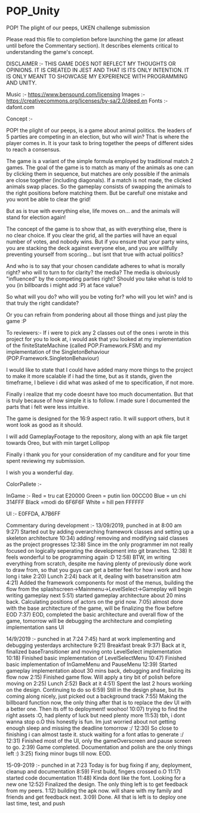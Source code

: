 # POP_Unity
POP! The plight of our peeps, UKEN challenge submission

Please read this file to completion before launching the game (or atleast until before the Commentary section). It describes 
elements critical to understanding the game's concept.

DISCLAIMER :- THIS GAME DOES NOT REFLECT MY THOUGHTS OR OPINIONS. IT IS CREATED IN JEST AND THAT IS ITS ONLY INTENTION.
IT IS ONLY MEANT TO SHOWCASE MY EXPERIENCE WITH PROGRAMMING AND UNITY.

Music :- https://www.bensound.com/licensing
Images :- https://creativecommons.org/licenses/by-sa/2.0/deed.en
Fonts :- dafont.com


Concept :-

POP! the plight of our peeps, is a game about animal politics. the leaders of 5 parties are competing in an election, 
but who will win? That is where the player comes in. It is your task to bring together the peeps of different sides to 
reach a consensus.

The game is a variant of the simple formula employed by traditional match 2 games.
The goal of the game is to match as many of the animals as one can by clicking them in sequence, but matches are only 
possible if the animals are close together (including diagonals). If a match is not made, the clicked animals swap places.
So the gameplay consists of swapping the animals to the right positions before matching them. But be careful! one mistake 
and  you wont be able to clear the grid!

But as is true with everything else, life moves on... and the animals will stand for election again!

The concept of the game is to show that, as with everything else, there is no clear choice. If you clear the grid, all 
the parties will have an equal number of votes, and nobody wins. But if you ensure that your party wins, you are stacking 
the deck against everyone else, and you are willfully preventing yourself from scoring... but isnt that true with actual 
politics?

And who is to say that your chosen candidate adheres to what is morally right? who will to turn to for clarity? the media? 
The media is obviously "influenced" by the competing parties right? Should you take what is told to you (in billboards i 
might add :P) at face value?

So what will you do? who will you be voting for? who will you let win? and is that truly the right candidate?

Or you can refrain from pondering about all those things and just play the game :P


To reviewers:-
If i were to pick any 2 classes out of the ones i wrote in this project for you to look at, i would ask that you 
looked at my implementation of the finiteStateMachine (called POP.Framework.FSM<T>) and my implementation of the
SingletonBehaviour (POP.Framework.SingletonBehaviour<T>)

I would like to state that I could have added many more things to the project to make it more scalable if i had the 
time, but as it stands, given the timeframe, I believe i did what was asked of me to specification, if not more.

Finally i realize that my code doesnt have too much documentation. But that is truly because of how simple it is to follow.
I made sure I documented the parts that i felt were less intuitive.

The game is designed for the 16:9 aspect ratio. It will support others, but it wont look as good as it should.

I will add GameplayFootage to the repository, along with an apk file target towards Oreo, but with min target Lollipop

Finally i thank you for your consideration of my canditure and for your time spent reviewing my submission.

I wish you a wonderful day.


ColorPallete :-

InGame :-
Red = tru cat E20000
Green = putin lion 00CC00
Blue = un chi 314FFF
Black =modi do 6F6F6F
White = hill pen FFFFFF

UI :-
E0FFDA, A7B6FF


Commentary during development :- 13/09/2019, punched in at 8:00 am
9:27) Started out by adding overarching framework classes and setting up a skeleton architecture
10:34) adding/ removing and modifying said classes as the project progresses
12:38) Since im the only programmer im not really focused on logically seperating the development into git branches. 
12:38) It feels wonderful to be programming again :D
12:58) BTW, im writing everything from scratch, despite me having plenty of previously done work to draw from, so
that you guys can get a better feel for how i work and how long i take
2:20) Lunch
2:24) back at it, dealing with basetransition atm
4:21) Added the framework components for most of the menus, building the flow from the splashscreen->Mainmenu->LevelSelect->Gameplay
will begin writing gameplay next
5:51) started gameplay architecture about 20 mins back. Calculating positions of actors on the grid now.
7:05) almost done with the base architecture of the game, will be finalizing the flow before EOD
7:37) EOD, completed the basic architecture and overall flow of the game, tomorrow will be debugging the architecture and completing implementation sans UI

14/9/2019 :- punched in at 7:24
7:45) hard at work implementing and debugging yesterdays architecture
9:21) Breakfast break
9:37) Back at it, finalized baseTransitioner and moving onto LevelSelect implementation
10:18) Finished basic implementation of LevelSelectMenu
10:47) Finished basic implementation of InGameMenu and PauseMenu
12:39) Started gameplay implementation about 30 mins back, debugging and finalizing its flow now
2:15) Finished game flow. Will apply a tiny bit of polish before moving on
2:25) Lunch
2:52) Back at it
4:51) Spent the last 2 hours working on the design. Continuing to do so
6:59) Still in the design phase, but its coming along nicely, just picked out a background track
7:55) Making the billboard function now, the only thing after that is to replace the dev UI with a better one.
Then its off to deployment! woohoo!
10:07) trying to find the right assets :O, had plenty of luck but need plenty more
11:53) tbh, i dont wanna stop o.O this honestly is fun. Im just worried about not getting enough sleep and missing the deadline tomorrow :/
12:30) So close to finishing i can almost taste it. stuck waiting for a font atlas to generate :/
12:31) Finished most of the UI, only the gameOverscreen and pause screen to go.
2:39) Game completed. Documentation and polish are the only things left :)
3:25) fixing minor bugs till now. EOD.

15-09-2019 :- punched in at 7:23
Today is for bug fixing if any, deployment, cleanup and documentation
8:59) First build, fingers crossed o.O
11:17) started code documentation
11:48) Kinda dont like the font. Looking for a new one
12:52) Finalized the design. The only thing left is to get feedback from my peers.
1:12) building the apk now. will share with my family and friends and get feedback next.
3:09) Done. All that is left is to deploy one last time, test, and push
